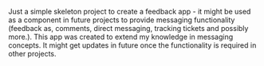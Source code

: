 Just a simple skeleton project to create a feedback app - it might be used as a component in future projects to provide messaging functionality (feedback as, comments, direct messaging, tracking tickets and possibly more.). This app was created to extend my knowledge in messaging concepts. It might get updates in future once the functionality is required in other projects.
